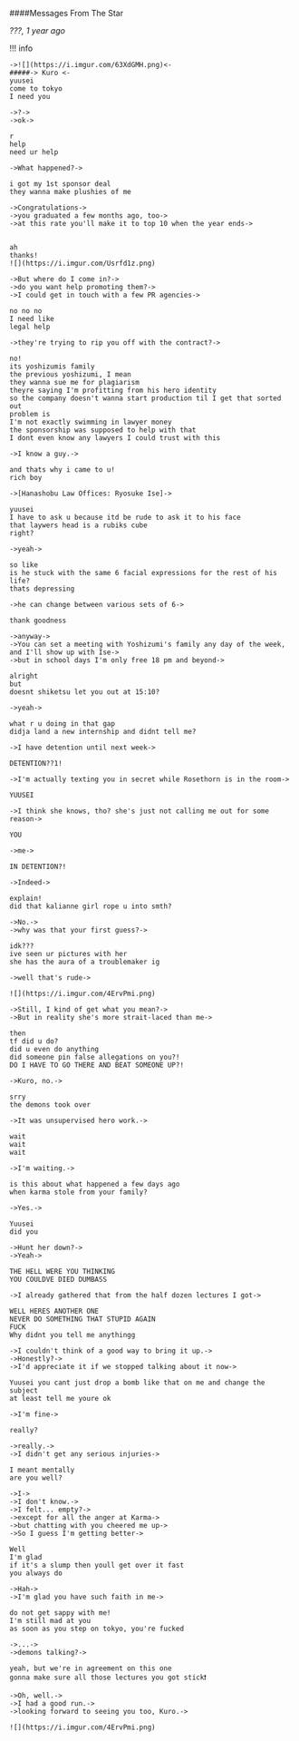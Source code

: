 ####Messages From The Star

*???, 1 year ago*

!!! info

	->![](https://i.imgur.com/63XdGMH.png)<-
	#####-> Kuro <-
	yuusei
	come to tokyo
	I need you
	
	->?->
	->ok->
	
	r
	help
	need ur help
	
	->What happened?->
	
	i got my 1st sponsor deal
	they wanna make plushies of me
		
	->Congratulations->
	->you graduated a few months ago, too->
	->at this rate you'll make it to top 10 when the year ends->
		
		
	ah
	thanks!
	![](https://i.imgur.com/Usrfd1z.png)
	
	->But where do I come in?->
	->do you want help promoting them?->
	->I could get in touch with a few PR agencies->
		
	no no no
	I need like
	legal help
		
	->they're trying to rip you off with the contract?->
		
	no!
	its yoshizumis family
	the previous yoshizumi, I mean
	they wanna sue me for plagiarism
	theyre saying I'm profitting from his hero identity
	so the company doesn't wanna start production til I get that sorted out
	problem is
	I'm not exactly swimming in lawyer money
	the sponsorship was supposed to help with that
	I dont even know any lawyers I could trust with this
	
	->I know a guy.->
		
	and thats why i came to u!
	rich boy
	
	->[Hanashobu Law Offices: Ryosuke Ise]->
	
	yuusei
	I have to ask u because itd be rude to ask it to his face
	that laywers head is a rubiks cube
	right?
	
	->yeah->
		
	so like
	is he stuck with the same 6 facial expressions for the rest of his life?
	thats depressing
	
	->he can change between various sets of 6->
	
	thank goodness
	
	->anyway->
	->You can set a meeting with Yoshizumi's family any day of the week, and I'll show up with Ise->
	->but in school days I'm only free 18 pm and beyond->
		
	alright
	but
	doesnt shiketsu let you out at 15:10?
	
	->yeah->
	
	what r u doing in that gap
	didja land a new internship and didnt tell me?
		
	->I have detention until next week->
		
	DETENTION??1!
	
	->I'm actually texting you in secret while Rosethorn is in the room->
		
	YUUSEI
		
	->I think she knows, tho? she's just not calling me out for some reason->
	
	YOU
		
	->me->
	
	IN DETENTION?!
	
	->Indeed->
	
	explain!
	did that kalianne girl rope u into smth?
	
	->No.->
	->why was that your first guess?->
	
	idk???
	ive seen ur pictures with her
	she has the aura of a troublemaker ig
		
	->well that's rude->
	
	![](https://i.imgur.com/4ErvPmi.png)	

	->Still, I kind of get what you mean?->
	->But in reality she's more strait-laced than me->
	
	then
	tf did u do?
	did u even do anything
	did someone pin false allegations on you?!
	DO I HAVE TO GO THERE AND BEAT SOMEONE UP?!
	
	->Kuro, no.->
	
	srry
	the demons took over
	
	->It was unsupervised hero work.->
		
	wait
	wait
	wait
	
	->I'm waiting.->
		
	is this about what happened a few days ago
	when karma stole from your family?
	
	->Yes.->
	
	Yuusei
	did you
	
	->Hunt her down?->
	->Yeah->
	
	THE HELL WERE YOU THINKING
	YOU COULDVE DIED DUMBASS
	
	->I already gathered that from the half dozen lectures I got->
	
	WELL HERES ANOTHER ONE
	NEVER DO SOMETHING THAT STUPID AGAIN
	FUCK
	Why didnt you tell me anythingg
	
	->I couldn't think of a good way to bring it up.->
	->Honestly?->
	->I'd appreciate it if we stopped talking about it now->
	
	Yuusei you cant just drop a bomb like that on me and change the subject
	at least tell me youre ok
	
	->I'm fine->
	
	really?
	
	->really.->
	->I didn't get any serious injuries->
	
	I meant mentally
	are you well?
	
	->I->
	->I don't know.->
	->I felt... empty?->
	->except for all the anger at Karma->
	->but chatting with you cheered me up->
	->So I guess I'm getting better->
		
	Well
	I'm glad
	if it's a slump then youll get over it fast
	you always do
	
	->Hah->
	->I'm glad you have such faith in me->
	
	do not get sappy with me!
	I'm still mad at you
	as soon as you step on tokyo, you're fucked
	
	->...->
	->demons talking?->
		
	yeah, but we're in agreement on this one
	gonna make sure all those lectures you got stick❗
	
	->Oh, well.->
	->I had a good run.->
	->looking forward to seeing you too, Kuro.->

	![](https://i.imgur.com/4ErvPmi.png)